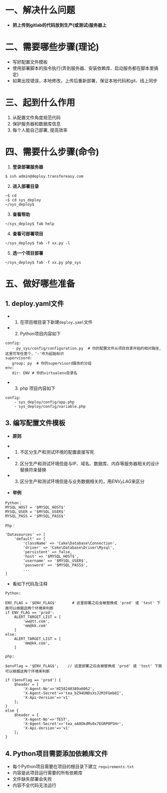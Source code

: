 # 一、解决什么问题

* **把上传到gitlab的代码放到生产(或测试)服务器上** 

# 二、需要哪些步骤(理论)

* 写好配置文件模板
* 使用部署脚本的指令执行(弄到服务器、安装依赖库、启动服务都在脚本里搞定)
* 如果出现错误，本地修改，上传后重新部署，保证本地代码和git、线上同步

# 三、起到什么作用
1. 从配置文件角度规范代码
2. 保护服务器和数据库信息
3. 每个人能自己部署, 提高效率

# 四、需要什么步骤(命令)
1. **登录部署服务器**
```
$ ssh admin@deploy.transfereasy.com
```

2. **进入部署目录**
```
~$ cd
~$ cd sys_deploy
~/sys_deploy$
```

3. **查看帮助**
```
~/sys_deploy$ fab help
```

4. **查看可部署项目**
```
~/sys_deploy$ fab -f xx.py -l
```

5. **选一个项目部署**
```
~/sys_deploy$ fab -f xx.py php_sys
```


# 五、做好哪些准备

## 1. deploy.yaml文件
* 1) 在项目根目录下新建`deploy.yaml`文件
* 2) Python项目内容如下

```
config:
   - py_sys/config/configuration.py  # 你的配置文件从项目目录开始的相对路径, 这里可写任意个，'-'作为起始标识
supervisord:
   group: py  # 你的supervisord服务的分组
env:
   dir: ENV # 你的virtualenv目录名
```

* 3) php 项目内容如下

```
config:
    - sys_deploy/config/app.php
    - sys_deploy/config/variable.php   
```

## 3. 编写配置文件模板

* **原则**
* 1) 不区分生产和测试环境的配置直接写死
* 2) 区分生产和测试环境但是与IP、域名、数据库、内存等服务器相关的设计替换符来替换
* 3) 区分生产和测试环境但是与业务数据相关的，用$ENV_FLAG$来区分

* **举例**

```
Python：
MYSQL_HOST = '$MYSQL_HOST$'  
MYSQL_USER = '$MYSQL_USER$'  
MYSQL_PASS = '$MYSQL_PASS$' 
```

```
Php：

'Datasources' => [
    'default' => [
        'className' => 'Cake\Database\Connection',
        'driver' => 'Cake\Database\Driver\Mysql',
        'persistent' => false,
        'host' => '$MYSQL_HOST$',     
        'username' => '$MYSQL_USER$', 
        'password' => '$MYSQL_PASS$', 
        ...
]
```

* 看如下代码及注释

```
Python:

ENV_FLAG = '$ENV_FLAG$'       # 这里部署之后会被替换成 'prod' 或 'test' 下面可以根据这两个环境来判断
if ENV_FLAG == 'prod':
    ALERT_TARGET_LIST = [
        'ww@tt.com',
        'mm@kk.com'
    ]
else:
    ALERT_TARGET_LIST = [
        'mm@kk.com',
    ]
```

```
php:

$envFlag = '$ENV_FLAG$';    // 这里部署之后会被替换成 'prod' 或 'test' 下面可以根据这两个环境来判断

if ($envFlag == 'prod') {
    $header = [
        'X-Agent-No'=>'HI58240389a6062',
        'X-Agent-Secret'=>'tea_bZ94UNDsXsJ2M3FGmb8I',
        'X-Api-Version'=>'v1'
    ];
}
else {
    $header = [
        'X-Agent-No'=>'TEST',
        'X-Agent-Secret'=>'tea_oA0OkdMs0x7EGRP0P5Hr',
        'X-Api-Version'=>'v1'
    ];
}

```
## 4. Python项目需要添加依赖库文件
* 每个Python项目需要在项目的根目录下建立 `requirements.txt` 
* 内容是此项目运行需要的所有依赖库
* 文件缺失部署会失败
* 内容不全代码无法运行
